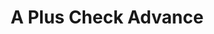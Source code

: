 ---
title: A Plus Check Advance
slug: a-plus-check-advance
updated-on: '2024-05-30T13:44:31.749Z'
created-on: '2024-05-30T13:41:46.671Z'
published-on: '2024-05-30T13:54:32.469Z'
f_city-state-2:
- cms/city/glasgow-ky.md
- cms/city/winchester-ky.md
- cms/city/london-ky.md
- cms/city/middlesboro-ky.md
- cms/city/richmond-ky.md
- cms/city/morehead-ky.md
- cms/city/shelbyville-ky.md
- cms/city/monticello-ky.md
- cms/city/lexington-ky.md
- cms/city/vernon-ky.md
- cms/city/harriman-tn.md
- cms/city/spring-city-tn.md
- cms/city/lenoir-city-tn.md
f_locations:
- cms/payday-loan/a-plus-check-advance-461.md
- cms/payday-loan/a-plus-check-advance-462.md
- cms/payday-loan/a-plus-check-advance-463.md
- cms/payday-loan/a-plus-check-advance-464.md
- cms/payday-loan/a-plus-check-advance-465.md
- cms/payday-loan/a-plus-check-advance-466.md
- cms/payday-loan/a-plus-check-advance-467.md
- cms/payday-loan/a-plus-check-advance-468.md
- cms/payday-loan/a-plus-check-advance-469.md
- cms/payday-loan/a-plus-check-advance-470.md
- cms/payday-loan/a-plus-check-advance-471.md
- cms/payday-loan/a-plus-check-advance-472.md
- cms/payday-loan/a-plus-check-advance-473.md
- cms/payday-loan/a-plus-check-advance-474.md
- cms/payday-loan/a-plus-check-advance-475.md
- cms/payday-loan/a-plus-check-advance-476.md
- cms/payday-loan/a-plus-check-advance-477.md
- cms/payday-loan/a-plus-check-advance-478.md
- cms/payday-loan/a-plus-check-advance-479.md
- cms/payday-loan/a-plus-check-advance-480.md
- cms/payday-loan/a-plus-check-advance-481.md
- cms/payday-loan/a-plus-check-advance-482.md
- cms/payday-loan/a-plus-check-advance-483.md
- cms/payday-loan/a-plus-check-advance-484.md
- cms/payday-loan/a-plus-check-advance-485.md
- cms/payday-loan/a-plus-check-advance-486.md
- cms/payday-loan/a-plus-check-advance-487.md
- cms/payday-loan/a-plus-check-advance-488.md
- cms/payday-loan/a-plus-check-advance-489.md
f_states:
- cms/state/kentucky.md
- cms/state/tennessee.md
layout: '[company].html'
tags: company
---